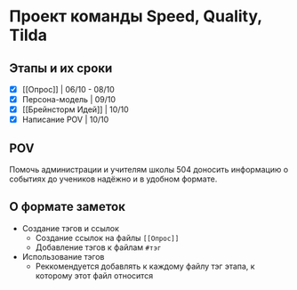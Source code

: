 # Проект команды Speed, Quality, Tilda

## Этапы и их сроки

- [x] [[Опрос]] | 06/10 - 08/10
- [x] Персона-модель | 09/10
- [x] [[Брейнсторм Идей]] | 10/10
- [x] Написание POV | 10/10

## POV

Помочь администрации и учителям школы 504 доносить информацию о событиях до учеников надёжно и в удобном формате.

## О формате заметок

- Создание тэгов и ссылок
  - Создание ссылок на файлы
    `[[Опрос]]`
  - Добавление тэгов к файлам
    `#тэг`
- Использование тэгов
  - Реккомендуется добавлять к каждому файлу тэг этапа, к которому этот файл относится
